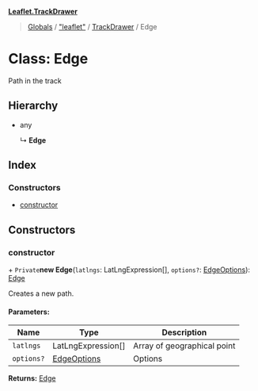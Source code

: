 **[Leaflet.TrackDrawer](../README.md)**

> [Globals](../README.md) / ["leaflet"](../modules/_leaflet_.md) / [TrackDrawer](../modules/_leaflet_.trackdrawer.md) / Edge

# Class: Edge

Path in the track

## Hierarchy

* any

  ↳ **Edge**

## Index

### Constructors

* [constructor](_leaflet_.trackdrawer.edge.md#constructor)

## Constructors

### constructor

\+ `Private`**new Edge**(`latlngs`: LatLngExpression[], `options?`: [EdgeOptions](../interfaces/_leaflet_.trackdrawer.edgeoptions.md)): [Edge](_leaflet_.trackdrawer.edge.md)

Creates a new path.

#### Parameters:

Name | Type | Description |
------ | ------ | ------ |
`latlngs` | LatLngExpression[] | Array of geographical point |
`options?` | [EdgeOptions](../interfaces/_leaflet_.trackdrawer.edgeoptions.md) | Options  |

**Returns:** [Edge](_leaflet_.trackdrawer.edge.md)
